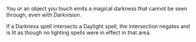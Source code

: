 You or an object you touch emits a magical darkness that cannot be seen through, even with Darkvision.

If a Darkness spell intersects a Daylight spell, the intersection negates and is lit as though no lighting spells were in effect in that area.